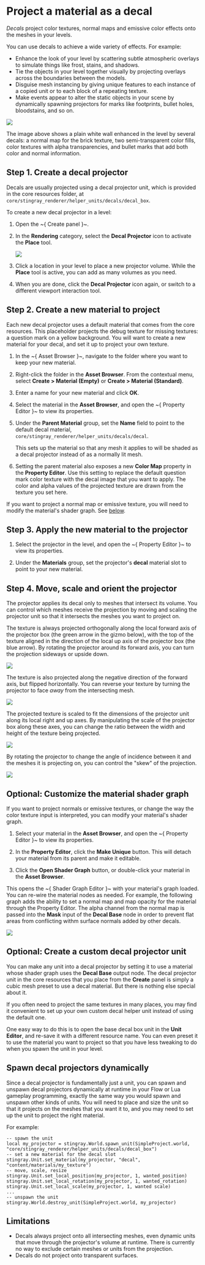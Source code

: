 # Project a material as a decal

*Decals* project color textures, normal maps and emissive color effects onto the meshes in your levels.

You can use decals to achieve a wide variety of effects. For example:

-	Enhance the look of your level by scattering subtle atmospheric overlays to simulate things like frost, stains, and shadows.
-	Tie the objects in your level together visually by projecting overlays across the boundaries between the models.
-	Disguise mesh instancing by giving unique features to each instance of a copied unit or to each block of a repeating texture.
-	Make events appear to alter the static objects in your scene by dynamically spawning projectors for marks like footprints, bullet holes, bloodstains, and so on.

![](../../images/decals.jpg)

The image above shows a plain white wall enhanced in the level by several decals: a normal map for the brick texture, two semi-transparent color fills, color textures with alpha transparencies, and bullet marks that add both color and normal information.

## Step 1. Create a decal projector

Decals are usually projected using a decal projector unit, which is provided in the core resources folder, at `core/stingray_renderer/helper_units/decals/decal_box`.

To create a new decal projector in a level:

1.	Open the ~{ Create panel }~.

2.	In the **Rendering** category, select the **Decal Projector** icon to activate the **Place** tool.

	![](../../images/marker_decal_projector.png)

3.	Click a location in your level to place a new projector volume. While the **Place** tool is active, you can add as many volumes as you need.

4.	When you are done, click the **Decal Projector** icon again, or switch to a different viewport interaction tool.

## Step 2. Create a new material to project

Each new decal projector uses a default material that comes from the core resources. This placeholder projects the debug texture for missing textures: a question mark on a yellow background. You will want to create a new material for your decal, and set it up to project your own texture.

1.	In the ~{ Asset Browser }~, navigate to the folder where you want to keep your new material.

2. Right-click the folder in the **Asset Browser**. From the contextual menu, select **Create > Material (Empty)** or **Create > Material (Standard)**.

3.	Enter a name for your new material and click **OK**.

4.	Select the material in the **Asset Browser**, and open the ~{ Property Editor }~ to view its properties.

5.	Under the **Parent Material** group, set the **Name** field to point to the default decal material, `core/stingray_renderer/helper_units/decals/decal`.

	This sets up the material so that any mesh it applies to will be shaded as a decal projector instead of as a normally lit mesh.

6.	Setting the parent material also exposes a new **Color Map** property in the **Property Editor**. Use this setting to replace the default question mark color texture with the decal image that you want to apply. The color and alpha values of the projected texture are drawn from the texture you set here.

If you want to project a normal map or emissive texture, you will need to modify the material's shader graph. See [below](#optional-customize-the-material-shader-graph).

## Step 3. Apply the new material to the projector

1.	Select the projector in the level, and open the ~{ Property Editor }~ to view its properties.

2.	Under the **Materials** group, set the projector's **decal** material slot to point to your new material.

## Step 4. Move, scale and orient the projector

The projector applies its decal only to meshes that intersect its volume. You can control which meshes receive the projection by moving and scaling the projector unit so that it intersects the meshes you want to project on.

The texture is always projected orthogonally along the local forward axis of the projector box (the green arrow in the gizmo below), with the top of the texture aligned in the direction of the local up axis of the projector box (the blue arrow). By rotating the projector around its forward axis, you can turn the projection sideways or upside down.

![](../../images/decals_rotation.jpg)

The texture is also projected along the negative direction of the forward axis, but flipped horizontally. You can reverse your texture by turning the projector to face *away* from the intersecting mesh.

![](../../images/decals_reversed.jpg)

The projected texture is scaled to fit the dimensions of the projector unit along its local right and up axes. By manipulating the scale of the projector box along these axes, you can change the ratio between the width and height of the texture being projected.

![](../../images/decals_stretched.jpg)

By rotating the projector to change the angle of incidence between it and the meshes it is projecting on, you can control the "skew" of the projection.

![](../../images/decals_skewed.jpg)

## Optional: Customize the material shader graph

If you want to project normals or emissive textures, or change the way the color texture input is interpreted, you can modify your material's shader graph.

1.	Select your material in the **Asset Browser**, and open the ~{ Property Editor }~ to view its properties.

2.	In the **Property Editor**, click the **Make Unique** button. This will detach your material from its parent and make it editable.

3.	Click the **Open Shader Graph** button, or double-click your material in the **Asset Browser**.

This opens the ~{ Shader Graph Editor }~ with your material's graph loaded. You can re-wire the material nodes as needed. For example, the following graph adds the ability to set a normal map and map opacity for the material through the Property Editor. The alpha channel from the normal map is passed into the **Mask** input of the **Decal Base** node in order to prevent flat areas from conflicting withm surface normals added by other decals.

![](../../images/decals_material.jpg)

<!-- TODO: See also the topics under shader graphs -->

## Optional: Create a custom decal projector unit

You can make any unit into a decal projector by setting it to use a material whose shader graph uses the **Decal Base** output node. The decal projector unit in the core resources that you place from the **Create** panel is simply a cubic mesh preset to use a decal material. But there is nothing else special about it.

If you often need to project the same textures in many places, you may find it convenient to set up your own custom decal helper unit instead of using the default one.

One easy way to do this is to open the base decal box unit in the **Unit Editor**, and re-save it with a different resource name. You can even preset it to use the material you want to project so that you have less tweaking to do when you spawn the unit in your level.

## Spawn decal projectors dynamically

Since a decal projector is fundamentally just a unit, you can spawn and unspawn decal projectors dynamically at runtime in your Flow or Lua gameplay programming, exactly the same way you would spawn and unspawn other kinds of units. You will need to place and size the unit so that it projects on the meshes that you want it to, and you may need to set up the unit to project the right material.

For example:

~~~{lua}
-- spawn the unit
local my_projector = stingray.World.spawn_unit(SimpleProject.world, "core/stingray_renderer/helper_units/decals/decal_box")
-- set a new material for the decal slot
stingray.Unit.set_material(my_projector, "decal", "content/materials/my_texture")
-- move, scale, resize
stingray.Unit.set_local_position(my_projector, 1, wanted_position)
stingray.Unit.set_local_rotation(my_projector, 1, wanted_rotation)
stingray.Unit.set_local_scale(my_projector, 1, wanted scale)
...
-- unspawn the unit
stingray.World.destroy_unit(SimpleProject.world, my_projector)
~~~

<!-- TODO: See also the topics about working with materials dynamically -->

## Limitations

-	Decals always project onto all intersecting meshes, even dynamic units that move through the projector's volume at runtime. There is currently no way to exclude certain meshes or units from the projection.
-	Decals do not project onto transparent surfaces.
